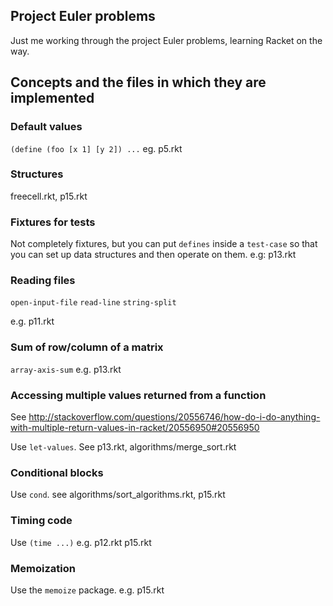 Project Euler problems
----------------------

Just me working through the project Euler problems, learning Racket on the way.



Concepts and the files in which they are implemented
----------------------------------------------------

### Default values
`(define (foo [x 1] [y 2]) ...` eg.  p5.rkt


### Structures
freecell.rkt, p15.rkt

### Fixtures for tests
Not completely fixtures, but you can put `defines` inside a `test-case` so that you
can set up data structures and then operate on them. e.g: p13.rkt

### Reading files
`open-input-file`
`read-line`
`string-split`

e.g. p11.rkt
   


### Sum of row/column of a matrix
`array-axis-sum` e.g. p13.rkt


### Accessing multiple values returned from a function
See http://stackoverflow.com/questions/20556746/how-do-i-do-anything-with-multiple-return-values-in-racket/20556950#20556950

Use `let-values`. See p13.rkt, algorithms/merge_sort.rkt

### Conditional blocks
Use `cond`. see algorithms/sort_algorithms.rkt, p15.rkt


### Timing code
Use `(time ...)` e.g. p12.rkt p15.rkt


### Memoization
Use the `memoize` package. e.g. p15.rkt